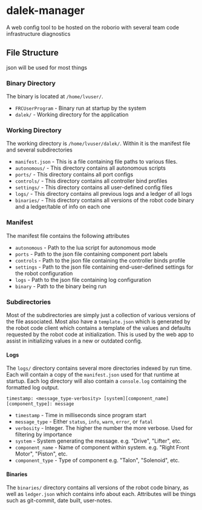 # dalek-manager
A web config tool to be hosted on the roborio with several team code infrastructure diagnostics

## File Structure
json will be used for most things

### Binary Directory
The binary is located at `/home/lvuser/`.
 - `FRCUserProgram` - Binary run at startup by the system
 - `dalek/` - Working directory for the application

### Working Directory
The working directory is `/home/lvuser/dalek/`. Within it is the manifest file and several subdirectories
- `manifest.json` - This is a file containing file paths to various files.
- `autonomous/` - This directory contains all autonomous scripts
- `ports/` - This directory contains all port configs
- `controls/` - This directory contains all controller bind profiles
- `settings/` - This directory contains all user-defined config files
- `logs/` - This directory contains all previous logs and a ledger of all logs
- `binaries/` - This directory contains all versions of the robot code binary and a ledger/table of info on each one

### Manifest
The manifest file contains the following attributes
 - `autonomous` - Path to the lua script for autonomous mode
 - `ports` - Path to the json file containing component port labels
 - `controls` - Path to the json file containing the controller binds profile
 - `settings` - Path to the json file containing end-user-defined settings for the robot configuration
 - `logs` - Path to the json file containing log configuration
 - `binary` - Path to the binary being run

### Subdirectories
Most of the subdirectories are simply just a collection of various versions of the file associated.
Most also have a `template.json` which is generated by the robot code client which contains a template of the values and defaults requested by the robot code at initialization. This is used by the web app to assist in initializing values in a new or outdated config.

#### Logs
The `logs/` directory contains several more directories indexed by run time. Each will contain a copy of the `manifest.json` used for that runtime at startup. Each log directory will also contain a `console.log` containing the formatted log output.

`timestamp: <message_type-verbosity> [system][component_name][component_type]: message`
 - `timestamp` - Time in milliseconds since program start
 - `message_type` - Either `status`, `info`, `warn`, `error`, or `fatal`
 - `verbosity` - Integer. The higher the number the more verbose. Used for filtering by importance
 - `system` - System generating the message. e.g. "Drive", "Lifter", etc.
 - `component_name` - Name of component within system. e.g. "Right Front Motor", "Piston", etc.
 - `component_type` - Type of component e.g. "Talon", "Solenoid", etc.

#### Binaries
The `binaries/` directory contains all versions of the robot code binary, as well as `ledger.json` which contains info about each. Attributes will be things such as git-commit, date built, user-notes. 
